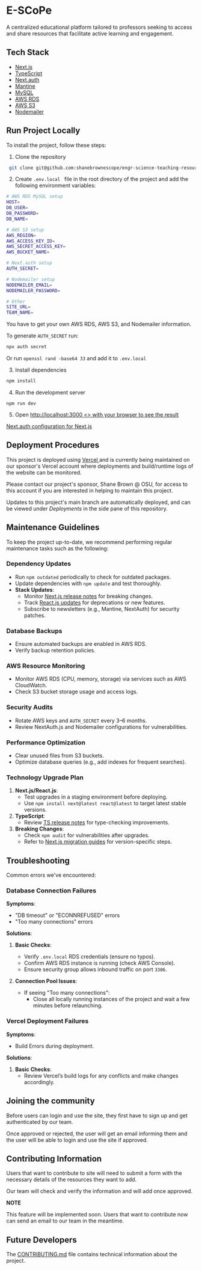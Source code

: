 # E-SCoPe

A centralized educational platform tailored to professors seeking to access and share resources that facilitate active learning and engagement. 

## Tech Stack
* <a href="https://nextjs.org" > Next.js </a>
* <a href="https://www.typescriptlang.org" > TypeScript </a>
* <a href="https://next-auth.js.org" > Next.auth </a>
* <a href="https://mantine.dev" > Mantine </a>
* <a href="https://www.mysql.com" > MySQL </a>
* <a href="https://aws.amazon.com/rds/" > AWS RDS </a>
* <a href="https://aws.amazon.com/s3/" > AWS S3 </a>
* <a href="https://www.nodemailer.com" > Nodemailer </a>

## Run Project Locally
To install the project, follow these steps:

1. Clone the repository
```bash
 git clone git@github.com:shanebrownescope/engr-science-teaching-resources.git 
```
 
2. Create `.env.local ` file in the root directory of the project and add the following environment variables:

```bash
# AWS RDS MySQL setup
HOST=
DB_USER=
DB_PASSWORD=
DB_NAME=

# AWS S3 setup
AWS_REGION=
AWS_ACCESS_KEY_ID=
AWS_SECRET_ACCESS_KEY=
AWS_BUCKET_NAME=

# Next.auth setup
AUTH_SECRET=

# Nodemailer setup
NODEMAILER_EMAIL=
NODEMAILER_PASSWORD=

# Other
SITE_URL=
TEAM_NAME=
```

You have to get your own AWS RDS, AWS S3, and Nodemailer information.

To generate `AUTH_SECRET` run:
```bash
npx auth secret
```

Or run `openssl rand -base64 33` and add it to `.env.local`


3. Install dependencies
```bash
npm install
```

4. Run the development server
```
npm run dev
```

5. Open <a href="http://localhost:3000"> http://localhost:3000 <> with your browser to see the result


<a href="https://next-auth.js.org/configuration/nextjs"> Next.auth configuration for Next.js</a>

## Deployment Procedures
This project is deployed using <a href="https://www.vercel.com" > Vercel </a> and is currently being maintained on our sponsor's Vercel account where deployments and build/runtime logs of the website can be monitored. 

Please contact our project's sponsor, Shane Brown @ OSU, for access to this account if you are interested in helping to maintain this project.

Updates to this project's main branch are automatically deployed, and can be viewed under *Deployments* in the side pane of this repository.

## Maintenance Guidelines
To keep the project up-to-date, we recommend performing regular maintenance tasks such as the following:

### Dependency Updates  
- Run `npm outdated` periodically to check for outdated packages.  
- Update dependencies with `npm update` and test thoroughly.  
- **Stack Updates**:  
  - Monitor [Next.js release notes](https://nextjs.org/blog) for breaking changes.  
  - Track [React.js updates](https://react.dev/blog) for deprecations or new features.  
  - Subscribe to newsletters (e.g., Mantine, NextAuth) for security patches.  

### Database Backups  
- Ensure automated backups are enabled in AWS RDS.  
- Verify backup retention policies.  

### AWS Resource Monitoring  
- Monitor AWS RDS (CPU, memory, storage) via services such as AWS CloudWatch.  
- Check S3 bucket storage usage and access logs.  

### Security Audits  
- Rotate AWS keys and `AUTH_SECRET` every 3–6 months.  
- Review NextAuth.js and Nodemailer configurations for vulnerabilities.  

### Performance Optimization  
- Clear unused files from S3 buckets.  
- Optimize database queries (e.g., add indexes for frequent searches).  

### Technology Upgrade Plan  
1. **Next.js/React.js**:  
   - Test upgrades in a staging environment before deploying.  
   - Use `npm install next@latest react@latest` to target latest stable versions.  
2. **TypeScript**:  
   - Review [TS release notes](https://devblogs.microsoft.com/typescript/) for type-checking improvements.  
3. **Breaking Changes**:  
   - Check `npm audit` for vulnerabilities after upgrades.  
   - Refer to [Next.js migration guides](https://nextjs.org/docs/app/getting-started) for version-specific steps.  

## Troubleshooting
Common errors we've encountered: 

### Database Connection Failures

**Symptoms**:
- "DB timeout" or "ECONNREFUSED" errors  
- "Too many connections" errors  

**Solutions**:
1. **Basic Checks**:
   - Verify `.env.local` RDS credentials (ensure no typos).  
   - Confirm AWS RDS instance is running (check AWS Console).  
   - Ensure security group allows inbound traffic on port `3306`.  

2. **Connection Pool Issues**:
   - If seeing "Too many connections":
     - Close all locally running instances of the project and wait a few minutes before relaunching.

### Vercel Deployment Failures

**Symptoms**:
- Build Errors during deployment.

**Solutions**:
1. **Basic Checks**:
   - Review Vercel’s build logs for any conflicts and make changes accordingly.

## Joining the community
Before users can login and use the site, they first have to sign up and get authenticated by our team.

Once approved or rejected, the user will get an email informing them and the user will be able to login and use the site if approved.

## Contributing Information
Users that want to contribute to site will need to submit a form with the necessary details of the resources they want to add. 

Our team will check and verify the information and will add once approved.

**NOTE** 

This feature will be implemented soon.
Users that want to contribute now can send an email to our team in the meantime.

## Future Developers
The [CONTRIBUTING.md](./CONTRIBUTING.md) file contains technical information about the project.  
